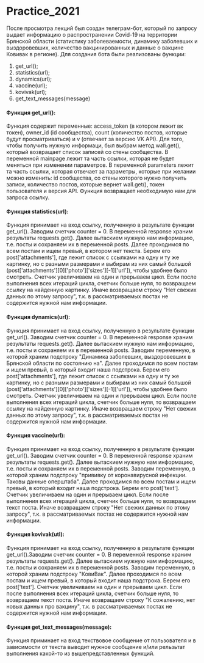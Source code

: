 # Practice_2021
После просмотра лекций был создан телеграм-бот, который по запросу выдает информацию о распространении Covid-19 на территории Брянской области (статистику заболеваемости, динамику заболевших и выздоровевших, количество вакцинированных и данные о вакцине Ковивак в регионе).
Для создания бота были реализованы функции: 
1) get_url(); 
2) statistics(url);
3) dynamics(url);
4) vaccine(url);
5) kovivak(url);
6) get_text_messages(message)

#### Функция get_url():
Функция содержит переменные: access_token (в котором лежит вк токен), owner_id (id сообщества), count (количество постов, которые будут просматриваться) и v (отвечает за версию VK API). Для того, чтобы получить нужную информаци, был выбрам метод wall.get(), который возвращает список записей со стены сообщества. В переменной mainpage лежит та часть ссылки, которая не будет меняться при изменении параметров. В переменной parameters лежит та часть ссылки, которая отвечает за параметры, которые при желании можно изменить: id сообщества, со стены которого нужно получить записи, количество постов, которые вернет wall.get(), токен пользователя и версия API. Функция возвращает необходимую нам для запроса ссылку.

#### Функция statistics(url):
Функция принимает на вход ссылку, полученную в результате функции get_url(). Заводим счетчик counter = 0. В переменной response храним результаты requests.get(). Далее вытаскием нужную нам информацию, т.е. посты и сохраняем их в переменной posts. Далее проходимся по всем постам и ищем превый, в котором нет текста. Берем его post['attachments'], где лежит список с ссылками на одну и ту же картинку, но с разными размерами и выбирам из них самый большой (post['attachments'][0]['photo']['sizes'][-1]['url']), чтобы удобнее было смотреть. Cчетчик увеличиваем на один и прерываем цикл. Если после выполнения всех итераций цикла, счетчик больше нуля, то возвращаем ссылку на найденную картинку. Иначе возвращаем строку "Нет свежих данных по этому запросу", т.к. в рассматриваемых постах не содержится нужной нам информации.

#### Функция dynamics(url):
Функция принимает на вход ссылку, полученную в результате функции get_url(). Заводим счетчик counter = 0. В переменной response храним результаты requests.get(). Далее вытаскием нужную нам информацию, т.е. посты и сохраняем их в переменной posts. Заводим переменную, в которой храним подстроку "Динамика заболевших, выздоровевших в Брянской области по состоянию на". Далее проходимся по всем постам и ищем превый, в который входит наша подстрока. Берем его post['attachments'], где лежит список с ссылками на одну и ту же картинку, но с разными размерами и выбирам из них самый большой (post['attachments'][0]['photo']['sizes'][-1]['url']), чтобы удобнее было смотреть. Cчетчик увеличиваем на один и прерываем цикл. Если после выполнения всех итераций цикла, счетчик больше нуля, то возвращаем ссылку на найденную картинку. Иначе возвращаем строку "Нет свежих данных по этому запросу", т.к. в рассматриваемых постах не содержится нужной нам информации.

#### Функция vaccine(url):
Функция принимает на вход ссылку, полученную в результате функции get_url(). Заводим счетчик counter = 0. В переменной response храним результаты requests.get(). Далее вытаскием нужную нам информацию, т.е. посты и сохраняем их в переменной posts. Заводим переменную, в которой храним подстроку "прививку от коронавирусной инфекции. Таковы данные оперштаба". Далее проходимся по всем постам и ищем превый, в который входит наша подстрока. Берем его post['text']. Cчетчик увеличиваем на один и прерываем цикл. Если после выполнения всех итераций цикла, счетчик больше нуля, то возвращаем текст поста. Иначе возвращаем строку "Нет свежих данных по этому запросу", т.к. в рассматриваемых постах не содержится нужной нам информации.

#### Функция kovivak(utl):
Функция принимает на вход ссылку, полученную в результате функции get_url().Заводим счетчик counter = 0. В переменной response храним результаты requests.get(). Далее вытаскием нужную нам информацию, т.е. посты и сохраняем их в переменной posts. Заводим переменную, в которой храним подстроку "КовиВак". Далее проходимся по всем постам и ищем превый, в который входит наша подстрока. Берем его post['text']. Cчетчик увеличиваем на один и прерываем цикл. Если после выполнения всех итераций цикла, счетчик больше нуля, то возвращаем текст поста. Иначе возвращаем строку "К сожалению, нет новых данных про вакцину", т.к. в рассматриваемых постах не содержится нужной нам информации.

#### Функция get_text_messages(message):
Функция приминает на вход текствовое сообщение от пользователя и в зависимости от текста выводит нужное сообщение и/или рельзьтат выполнения какой-то из вышепредставленных функций.
